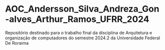 # AOC_Andersson_Silva_Andreza_Gon-alves_Arthur_Ramos_UFRR_2024
Repositório destinado para o trabalho final da disciplina de Arquitetura e organização de computadores do semestre 2024.2 da Universidade Federal De Roraima
